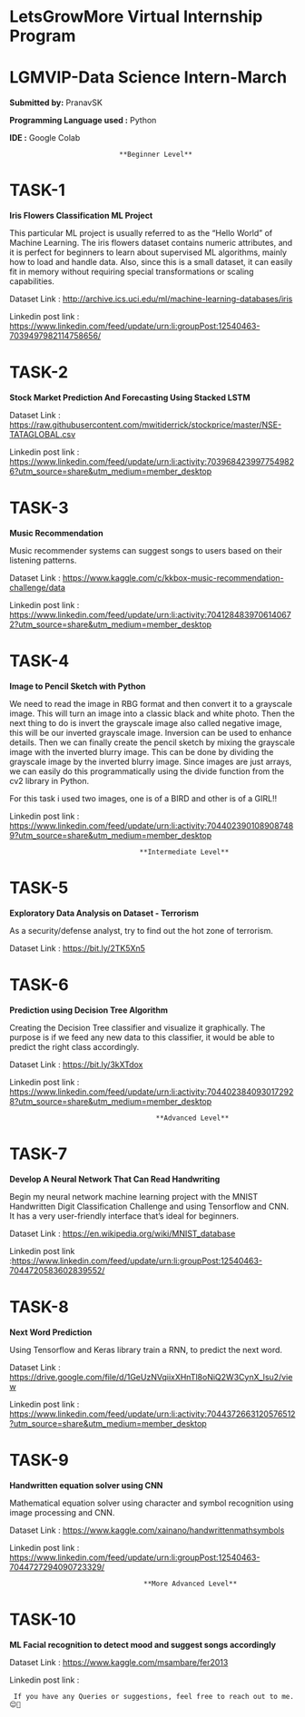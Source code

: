  # LetsGrowMore Virtual Internship Program 
# LGMVIP-Data Science Intern-March

**Submitted by:**
PranavSK

**Programming Language used :** Python

**IDE :** Google Colab


                           
                               **Beginner Level**                      
# TASK-1

**Iris Flowers Classification ML Project**

This particular ML project is usually referred to as the “Hello World” of Machine Learning. The iris flowers dataset contains numeric attributes, and it is perfect for beginners to learn about supervised ML algorithms, mainly how to load and handle data. Also, since this is a small dataset, it can easily fit in memory without requiring special transformations or scaling capabilities.

Dataset Link : http://archive.ics.uci.edu/ml/machine-learning-databases/iris

Linkedin post link : https://www.linkedin.com/feed/update/urn:li:groupPost:12540463-7039497982114758656/


# TASK-2

**Stock Market Prediction And Forecasting Using Stacked LSTM**

Dataset Link : https://raw.githubusercontent.com/mwitiderrick/stockprice/master/NSE-TATAGLOBAL.csv

Linkedin post link : https://www.linkedin.com/feed/update/urn:li:activity:7039684239977549826?utm_source=share&utm_medium=member_desktop


# TASK-3

**Music Recommendation**

Music recommender systems can suggest songs to users based on their listening patterns.

Dataset Link : https://www.kaggle.com/c/kkbox-music-recommendation-challenge/data

Linkedin post link : https://www.linkedin.com/feed/update/urn:li:activity:7041284839706140672?utm_source=share&utm_medium=member_desktop


# TASK-4

**Image to Pencil Sketch with Python**

We need to read the image in RBG format and then convert it to a grayscale image. This will turn an image into a classic black and white photo. Then the next thing to do is invert the grayscale image also called negative image, this will be our inverted grayscale image. Inversion can be used to enhance details. Then we can finally create the pencil sketch by mixing the grayscale image with the inverted blurry image. This can be done by dividing the grayscale image by the inverted blurry image. Since images are just arrays, we can easily do this programmatically using the divide function from the cv2 library in Python.

For this task i used two images, one is of a BIRD and other is of a GIRL!!

Linkedin post link : https://www.linkedin.com/feed/update/urn:li:activity:7044023901089087489?utm_source=share&utm_medium=member_desktop





                                    **Intermediate Level**    
# TASK-5

**Exploratory Data Analysis on Dataset - Terrorism**

As a security/defense analyst, try to find out the hot zone of terrorism.

Dataset Link :  https://bit.ly/2TK5Xn5



# TASK-6

**Prediction using Decision Tree  Algorithm**

Creating the Decision Tree classifier and visualize it graphically. 
The purpose is if we feed any new data to this classifier, it would be able to  predict the right class accordingly.

Dataset Link :   https://bit.ly/3kXTdox

Linkedin post link : https://www.linkedin.com/feed/update/urn:li:activity:7044023840930172928?utm_source=share&utm_medium=member_desktop


                                        **Advanced Level**
# TASK-7

**Develop A Neural Network That Can Read Handwriting**

Begin my neural network machine learning project with the MNIST Handwritten Digit Classification Challenge and using Tensorflow and CNN. It has a very user-friendly interface that’s ideal for beginners.

Dataset Link : https://en.wikipedia.org/wiki/MNIST_database

Linkedin post link :https://www.linkedin.com/feed/update/urn:li:groupPost:12540463-7044720583602839552/


# TASK-8

**Next Word Prediction**

Using Tensorflow and Keras library train a RNN, to predict the next word.

Dataset Link : https://drive.google.com/file/d/1GeUzNVqiixXHnTl8oNiQ2W3CynX_lsu2/view

Linkedin post link : https://www.linkedin.com/feed/update/urn:li:activity:7044372663120576512?utm_source=share&utm_medium=member_desktop

# TASK-9

**Handwritten equation solver using CNN**

Mathematical equation solver using character and symbol recognition using image processing and CNN. 

Dataset Link : https://www.kaggle.com/xainano/handwrittenmathsymbols 

Linkedin post link : https://www.linkedin.com/feed/update/urn:li:groupPost:12540463-7044727294090723329/


                                     **More Advanced Level**
# TASK-10

**ML Facial recognition to detect mood and suggest songs accordingly**
 

Dataset Link : https://www.kaggle.com/msambare/fer2013

Linkedin post link : 


     If you have any Queries or suggestions, feel free to reach out to me.😌🙂

